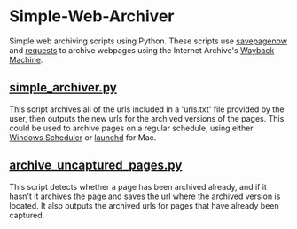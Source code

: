 # Simple-Web-Archiver
Simple web archiving scripts using Python. These scripts use [savepagenow](https://github.com/pastpages/savepagenow) and [requests](https://requests.readthedocs.io/en/master/) to archive webpages using the Internet Archive's [Wayback Machine](https://archive.org/web/).

## [simple_archiver.py](https://github.com/ian-nai/Simple-Web-Archiver/blob/master/simple_archiver.py)
This script archives all of the urls included in a 'urls.txt' file provided by the user, then outputs the new urls for the archived versions of the pages. This could be used to archive pages on a regular schedule, using either [Windows Scheduler](https://datatofish.com/python-script-windows-scheduler/) or [launchd](https://nathangrigg.com/2012/07/schedule-jobs-using-launchd) for Mac.

## [archive_uncaptured_pages.py](https://github.com/ian-nai/Simple-Web-Archiver/blob/master/archive_uncaptured_pages.py)
This script detects whether a page has been archived already, and if it hasn't it archives the page and saves the url where the archived version is located. It also outputs the archived urls for pages that have already been captured.
